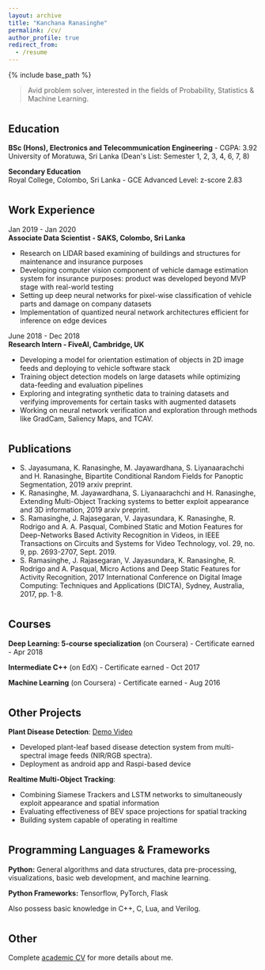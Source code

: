 ```yaml
---
layout: archive
title: "Kanchana Ranasinghe"
permalink: /cv/
author_profile: true
redirect_from:
  - /resume
---
```


{% include base_path %}

> Avid problem solver, interested in the fields of Probability, Statistics & Machine Learning.


<h2 style="margin-top: 40px;"> Education </h2>

**BSc (Hons), Electronics and Telecommunication Engineering** - CGPA: 3.92 <br>
University of Moratuwa, Sri Lanka (Dean's List: Semester 1, 2, 3, 4, 6, 7, 8)


**Secondary Education** <br>
Royal College, Colombo, Sri Lanka - GCE Advanced Level: z-score 2.83

<h2 style="margin-top: 40px;"> Work Experience </h2>

Jan 2019 - Jan 2020 <br>
**Associate Data Scientist - SAKS, Colombo, Sri Lanka** 
* Research on LIDAR based examining of buildings and structures for maintenance and insurance purposes
* Developing computer vision component of vehicle damage estimation system for insurance purposes: product was
developed beyond MVP stage with real-world testing
* Setting up deep neural networks for pixel-wise classification of vehicle parts and damage on company datasets
* Implementation of quantized neural network architectures efficient for inference on edge devices


June 2018 - Dec 2018 <br>
**Research Intern - FiveAI, Cambridge, UK**
* Developing a model for orientation estimation of objects in 2D image feeds and deploying to vehicle software stack 
* Training object detection models on large datasets while optimizing data-feeding and evaluation pipelines
* Exploring and integrating synthetic data to training datasets and verifying improvements for certain tasks with augmented datasets
* Working on neural network verification and exploration through methods like GradCam, Saliency Maps, and TCAV. 


<h2 style="margin-top: 40px;"> Publications </h2>

* S. Jayasumana, K. Ranasinghe, M. Jayawardhana, S. Liyanaarachchi and H. Ranasinghe, 
Bipartite Conditional Random Fields for Panoptic Segmentation, 2019 arxiv preprint.
* K. Ranasinghe, M. Jayawardhana, S. Liyanaarachchi and H. Ranasinghe, 
Extending Multi-Object Tracking systems to better exploit appearance and 3D information, 
2019 arxiv preprint.
* S. Ramasinghe, J. Rajasegaran, V. Jayasundara, K. Ranasinghe, R. Rodrigo and A. A. Pasqual, 
Combined Static and Motion Features for Deep-Networks Based Activity Recognition in Videos, 
in IEEE Transactions on Circuits and Systems for Video Technology, vol. 29, no. 9, pp. 2693-2707, Sept. 2019.
* S. Ramasinghe, J. Rajasegaran, V. Jayasundara, K. Ranasinghe, R. Rodrigo and A. Pasqual, 
Micro Actions and Deep Static Features for Activity Recognition, 
2017 International Conference on Digital Image Computing: Techniques and Applications (DICTA), 
Sydney, Australia, 2017, pp. 1-8. 


<h2 style="margin-top: 40px;"> Courses </h2>

<p> <strong>Deep Learning: 5-course specialization</strong> (on Coursera) - Certificate earned - Apr 2018 </p>
<p> <strong>Intermediate C++</strong> (on EdX) - Certificate earned - Oct 2017 </p>
<p> <strong>Machine Learning</strong> (on Coursera) - Certificate earned - Aug 2016 </p>


<h2 style="margin-top: 40px;"> Other Projects </h2>

**Plant Disease Detection**: [Demo Video](https://www.youtube.com/watch?v=SQslmbeOhpQ)
 * Developed plant-leaf based disease detection system from multi-spectral image feeds (NIR/RGB spectra). 
 * Deployment as android app and Raspi-based device  

**Realtime Multi-Object Tracking**: 
 * Combining Siamese Trackers and LSTM networks to simultaneously exploit appearance and spatial information
 * Evaluating effectiveness of BEV space projections for spatial tracking
 * Building system capable of operating in realtime 
 
 
<h2 style="margin-top: 40px;"> Programming Languages & Frameworks </h2>

**Python:** General algorithms and data structures, data pre-processing, visualizations, basic web development, 
 and machine learning.   

**Python Frameworks:** Tensorflow, PyTorch, Flask

Also possess basic knowledge in C++, C, Lua, and Verilog.


<h2 style="margin-top: 40px;"> Other </h2>

Complete [academic CV](https://kahnchana.github.io/files/KR_academic_cv.pdf) for more details about me. 
